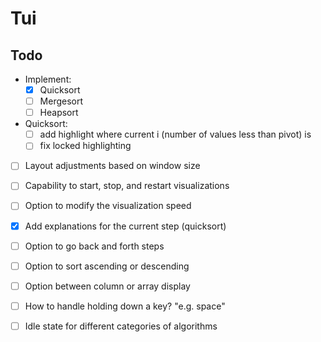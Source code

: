 # Tui

## Todo

- Implement:
    - [x] Quicksort
    - [ ] Mergesort
    - [ ] Heapsort
- Quicksort:
    - [ ] add highlight where current i (number of values less than pivot) is
    - [ ] fix locked highlighting
- [ ] Layout adjustments based on window size
- [ ] Capability to start, stop, and restart visualizations
- [ ] Option to modify the visualization speed
- [x] Add explanations for the current step (quicksort)
- [ ] Option to go back and forth steps
- [ ] Option to sort ascending or descending
- [ ] Option between column or array display
- [ ] How to handle holding down a key? "e.g. space"

- [ ] Idle state for different categories of algorithms

